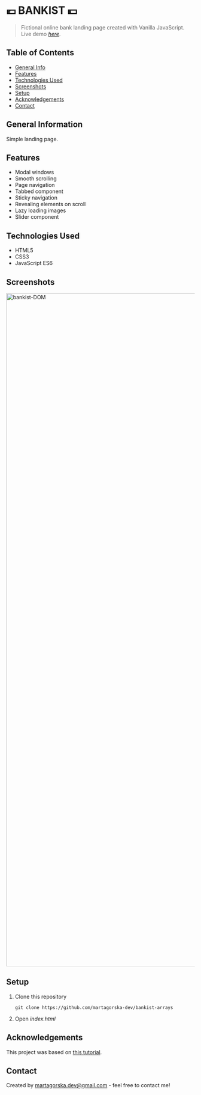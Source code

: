 # 💶 BANKIST 💵 
> Fictional online bank landing page created with Vanilla JavaScript.
> Live demo [_here_](https://bankist-dom-martagorska.netlify.app).

## Table of Contents
* [General Info](#general-information)
* [Features](#features)
* [Technologies Used](#technologies-used)
* [Screenshots](#screenshots)
* [Setup](#setup)
* [Acknowledgements](#acknowledgements)
* [Contact](#contact)


## General Information
Simple landing page.

## Features
- Modal windows
- Smooth scrolling
- Page navigation
- Tabbed component
- Sticky navigation
- Revealing elements on scroll
- Lazy loading images
- Slider component


## Technologies Used
- HTML5
- CSS3
- JavaScript ES6


## Screenshots
<img width="1792" alt="bankist-DOM" src="https://github.com/martagorska-dev/bankist-DOM/assets/130976058/a3d08764-12e1-470c-8542-1dd3b1ab5269">


## Setup
1. Clone this repository
   ```
   git clone https://github.com/martagorska-dev/bankist-arrays
   ```
3. Open  *index.html*
   

## Acknowledgements
This project was based on [this tutorial](https://www.udemy.com/course/the-complete-javascript-course/).


## Contact
Created by martagorska.dev@gmail.com - feel free to contact me!
